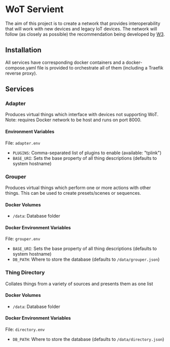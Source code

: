 # WoT Servient

The aim of this project is to create a network that provides interoperability
that will work with new devices and legacy IoT devices. The network will follow
(as closely as possible) the recommendation being developed by
[W3](https://www.w3.org/WoT/WG/).

## Installation
All services have corresponding docker containers and a docker-compose.yaml file
is provided to orchestrate all of them (including a Traefik reverse proxy).

## Services
### Adapter
Produces virtual things which interface with devices not supporting WoT.
Note: requires Docker network to be host and runs on port 8000.

#### Environment Variables
File: `adapter.env`

* `PLUGINS`: Comma-separated list of plugins to enable (available: "tplink")
* `BASE_URI`: Sets the base property of all thing descriptions (defaults to
  system hostname)

### Grouper
Produces virtual things which perform one or more actions with other things.
This can be used to create presets/scenes or sequences.

#### Docker Volumes
* `/data`: Database folder

#### Docker Environment Variables
File: `grouper.env`

* `BASE_URI`: Sets the base property of all thing descriptions (defaults to
  system hostname)
* `DB_PATH`: Where to store the database (defaults to `/data/grouper.json`)

### Thing Directory
Collates things from a variety of sources and presents them as one list

#### Docker Volumes
* `/data`: Database folder

#### Docker Environment Variables
File: `directory.env`

* `DB_PATH`: Where to store the database (defaults to `/data/directory.json`)
